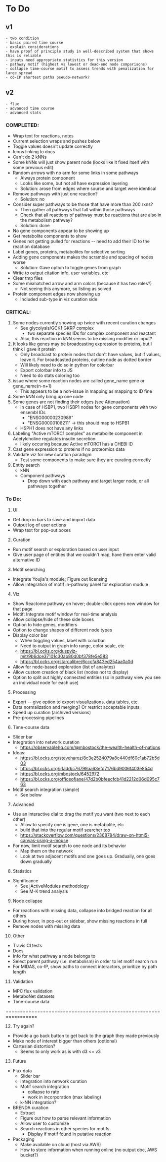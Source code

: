 # To Do

## v1
	- two condition
	- basic paired time course
	- explain considerations
	- have proof of principle study in well-described system that shows this is reliable
	- inputs need appropriate statistics for this version
	- pathway motif (highest vs lowest or dead-end node comparisons)
	- collapse time-course motif to assess trends with penalization for large spread
	- co-IP shortest paths pseudo-network?
## v2
	- flux
	- advanced time course
	- advanced stats

### COMPLETED:
- Wrap text for reactions, notes
- Current selection wraps and pushes below
- Toggle values doesn't update correctly
- Icons linking to docs
- Can't do 2 kNNs
- Some kNNs will just show parent node (looks like it fixed itself with some previous edit)
- Random arrows with no arm for some links in some pathways
	- Always protein component
	- Looks like some, but not all have expression layering
	- Solution: arose from edges where source and target were identical
- Remove pathways with just one reaction?
	- Solution: no
- Consider super pathways to be those that have more than 200 rxns?
	- Then gather all pathways that fall within those pathways
	- Check that all reactions of pathway must be reactions that are also in the metabolism pathway?
	- Solution: done
- No gene components appear to be showing up
- Get metabolite components to show
- Genes not getting pulled for reactions -- need to add their ID to the reaction database
- Label genes, proteins, metabolites for selective sorting
- Adding gene components makes the scramble and spacing of nodes worse
	- Solution: Gave option to toggle genes from graph
- Write to output citation info, user variables, etc
- Clear tmp files
- Some mismatched arrow and arm colors (because it has two roles?)
	- Not seeing this anymore, so listing as solved
- Protein component edges now showing up
	- Included sub-type in viz curation side


### CRITICAL:
1. Some nodes currently showing up twice with recent curation changes
	- See glycolysis/GCK1:GKRP complex
		- two separate species IDs for complex component and reactant
	- Also, this reaction in kNN seems to be missing modifier or input?
2. It looks like genes may be broadcasting expression to proteins, but I think I gave it protein
	- Only broadcast to protein nodes that don't have values, but if values, leave it. For broadcasted proteins, outline node as dotted border
	- Will likely need to do so in python for colorbar
	- Export colorbar info to JS
	- Need to do stats coloring too
3. issue where some reaction nodes are called gene_name gene or gene_name(n-n+1)
	- This appears to be a non-issue in mapping as mapping to ID fine
4. Some kNN only bring up one node
5. Some genes are not finding their edges (see Attenuation)
	- In case of HSBP1, two HSBP1 nodes for gene components with two ensembl IDs
		- "ENSG00000230989"
		- "ENSG00000106211" -> this should map to HSPB1
	- HSPH1 does not have any links
6. Labeling "Active mTORC1 complex" as metabolite component in Acetylcholine regulates insulin secretion
	- likely occuring because Active mTORC1 has a CHEBI ID
7. Cast gene expression to proteins if no proteomics data
8. Validate viz for new curation paradigm
	- Test some components to make sure they are curating correctly
9. Entity search
	- kNN
	- Component pathways
		- Drop down with each pathway and target larger node, or all pathways together




### To Do:
1. UI
- Get drop in bars to save and import data
- Output log of user actions
- Wrap text for pop-out boxes

2. Curation
- Run motif search or exploration based on user input
- Give user page of entities that we couldn't map, have them enter valid alternative ID

3. Motif searching
- Integrate Youjia's module; Figure out licensing
- Allow integration of motif in-pathway panel for exploration module

4. Viz
- Show Reactome pathway on hover; double-click opens new window for that page
- Motif: Integrate motif window for real-time analysis
- Allow collapse/hide of these side boxes
- Option to hide genes, modifiers
- Option to change shapes of different node types
- Display color bar
	- When toggling values, label with colorbar
	- Need to output in graph info range, color scale, etc
	- https://bl.ocks.org/duspviz-mit/9b6dce37101c30ab80d0bf378fe5e583
	- https://bl.ocks.org/starcalibre/6cccfa843ed254aa0a0d
- Allow for node-based exploration (list of analytes)
- Allow custom creation of black list (nodes not to display)
- Option to split out highly connected entities (so in pathway view you see an individual node for each use)

5. Processing
- Export -- give option to export visualizations, data tables, etc.
- Data normalization and merging? Or restrict acceptable inputs
- Speed up curation (archived versions)
- Pre-processing pipelines

6. Time-course data
- Slider bar
- Integration into network curation
	- https://observablehq.com/@mbostock/the-wealth-health-of-nations
- Ideas:
	- https://bl.ocks.org/steveharoz/8c3e2524079a8c440df60c1ab72b5d03
	- https://bl.ocks.org/jrladd/c76799aa63efd7176bd9006f403e854d
	- https://bl.ocks.org/mbostock/6452972
	- https://bl.ocks.org/officeofjane/47d2b0bfeecfcb41d2212d06d095c763
- Motif search integration (simple)
	- See below

7. Advanced
- Use an interactive dial to drag the motif you want (two next to each other)
	- Allow to specify one is gene, one is metabolite, etc
	- build that into the regular motif searcher too
	- https://stackoverflow.com/questions/2368784/draw-on-html5-canvas-using-a-mouse
- For now, limit motif search to one node and its behavior
	- Map them on the network
	- Look at two adjacent motifs and one goes up. Gradually, one goes down gradually

8. Statistics
- Significance
	- See jActiveModules methodology
	- See M-K trend analysis

9. Node collapse
- For reactions with missing data, collapse into bridged reaction for all others
- During hover, in pop-out or sidebar, show missing reactions in full
- Remove nodes with missing data

10. Other
- Travis CI tests
- Docs
- Info for what pathway a node belongs to
- Select parent pathway (i.e. metabolism) in order to let motif search run
- For MIDAS, co-IP, show paths to connect interactors, prioritize by path length

11. Validation
- MPC flux validation
- MetaboNet datasets
- Time-course data

=================================================================

12. Try again?
- Provide a go back button to get back to the graph they made previously
- Make node of interest bigger than others (optional)
- Cartesian distortion?
	- Seems to only work as is with d3 <= v3

13. Future
- Flux data
	- Slider bar
	- Integration into network curation
	- Motif search integration
		- collapse to rate
		- work in incorporation (max labeling)
	- k-NN integration?
- BRENDA curation
	- Extract
	- Figure out how to parse relevant information
	- Allow user to customize
	- Search reactions in other species for motifs
		- Display if motif found in putative reaction  
- Packaging
	- Make available on cloud (host via AWS)
	- How to store information when running online (no output doc, AWS bucket?)
